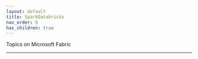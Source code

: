 ```yaml
---
layout: default
title: SparkDatabricks
nav_order: 9
has_children: true
---
```


Topics on Microsoft Fabric

---